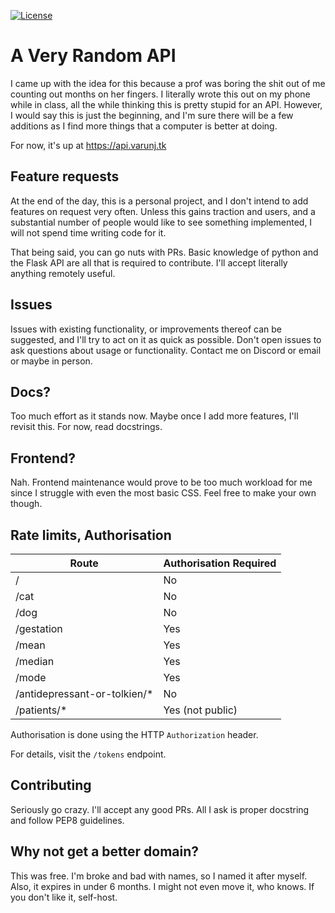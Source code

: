 [![License](https://img.shields.io/github/license/darthshittious/med-api)](LICENSE)

# A Very Random API

I came up with the idea for this because a prof was boring the shit out of me counting out months on her fingers. I
literally wrote this out on my phone while in class, all the while thinking this is pretty stupid for an API. However, I
would say this is just the beginning, and I'm sure there will be a few additions as I find more things that a computer
is better at doing.

For now, it's up at https://api.varunj.tk

## Feature requests

At the end of the day, this is a personal project, and I don't intend to add features on request very often. Unless this
gains traction and users, and a substantial number of people would like to see something implemented, I will not spend
time writing code for it.

That being said, you can go nuts with PRs. Basic knowledge of python and the Flask API are all that is required to
contribute. I'll accept literally anything remotely useful.

## Issues

Issues with existing functionality, or improvements thereof can be suggested, and I'll try to act on it as quick as
possible. Don't open issues to ask questions about usage or functionality. Contact me on Discord or email or maybe in
person.

## Docs?

Too much effort as it stands now. Maybe once I add more features, I'll revisit this. For now, read docstrings.

## Frontend?

Nah. Frontend maintenance would prove to be too much workload for me since I struggle with even the most basic CSS. Feel
free to make your own though.

## Rate limits, Authorisation

| Route | Authorisation Required |
| --- | --- |
| / | No |
| /cat | No |
| /dog | No |
| /gestation | Yes |
| /mean | Yes |
| /median | Yes |
| /mode | Yes |
| /antidepressant-or-tolkien/* | No |
| /patients/* | Yes (not public) |

Authorisation is done using the HTTP `Authorization` header.

For details, visit the `/tokens` endpoint.


## Contributing

Seriously go crazy. I'll accept any good PRs. All I ask is proper docstring and follow PEP8 guidelines.

## Why not get a better domain?

This was free. I'm broke and bad with names, so I named it after myself. Also, it expires in under 6 months. I might not
even move it, who knows. If you don't like it, self-host.
